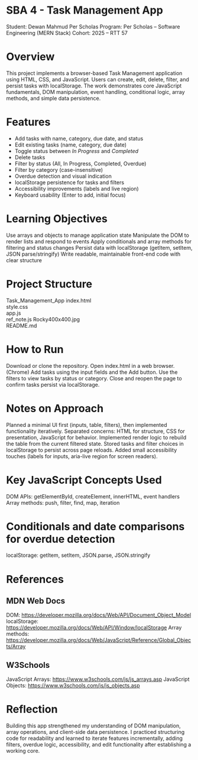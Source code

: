 #  SBA 4 - Task Management App
Student: Dewan Mahmud Per Scholas
Program: Per Scholas – Software Engineering (MERN Stack)
Cohort: 2025 – RTT 57

# Overview

This project implements a browser-based Task Management application using HTML, CSS, and JavaScript. Users can create, edit, delete, filter, and persist tasks with localStorage. The work demonstrates core JavaScript fundamentals, DOM manipulation, event handling, conditional logic, array methods, and simple data persistence.

# Features

- Add tasks with name, category, due date, and status  
- Edit existing tasks (name, category, due date)  
- Toggle status between *In Progress* and *Completed*  
- Delete tasks  
- Filter by status (All, In Progress, Completed, Overdue)  
- Filter by category (case-insensitive)  
- Overdue detection and visual indication  
- localStorage persistence for tasks and filters  
- Accessibility improvements (labels and live region)  
- Keyboard usability (Enter to add, initial focus)

# Learning Objectives
Use arrays and objects to manage application state
Manipulate the DOM to render lists and respond to events
Apply conditionals and array methods for filtering and status changes
Persist data with localStorage (getItem, setItem, JSON parse/stringify)
Write readable, maintainable front-end code with clear structure

# Project Structure
Task_Management_App
index.html    
style.css     
app.js        
ref_note.js 
Rocky400x400.jpg  
README.md     


# How to Run

Download or clone the repository.
Open index.html in a web browser. (Chrome)
Add tasks using the input fields and the Add button.
Use the filters to view tasks by status or category.
Close and reopen the page to confirm tasks persist via localStorage.

# Notes on Approach

Planned a minimal UI first (inputs, table, filters), then implemented functionality iteratively.
Separated concerns: HTML for structure, CSS for presentation, JavaScript for behavior.
Implemented render logic to rebuild the table from the current filtered state.
Stored tasks and filter choices in localStorage to persist across page reloads.
Added small accessibility touches (labels for inputs, aria-live region for screen readers).

# Key JavaScript Concepts Used

DOM APIs: getElementById, createElement, innerHTML, event handlers
Array methods: push, filter, find, map, iteration

# Conditionals and date comparisons for overdue detection
localStorage: getItem, setItem, JSON.parse, JSON.stringify

# References

## MDN Web Docs
DOM: https://developer.mozilla.org/docs/Web/API/Document_Object_Model
localStorage: https://developer.mozilla.org/docs/Web/API/Window/localStorage
Array methods: https://developer.mozilla.org/docs/Web/JavaScript/Reference/Global_Objects/Array
## W3Schools
JavaScript Arrays: https://www.w3schools.com/js/js_arrays.asp
JavaScript Objects: https://www.w3schools.com/js/js_objects.asp

# Reflection
Building this app strengthened my understanding of DOM manipulation, array operations, and client-side data persistence. I practiced structuring code for readability and learned to iterate features incrementally, adding filters, overdue logic, accessibility, and edit functionality after establishing a working core.